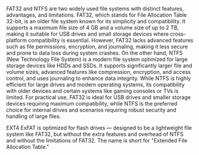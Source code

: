 FAT32 and NTFS are two widely used file systems with distinct features, advantages, and limitations. FAT32, which stands for File Allocation Table 32-bit, is an older file system known for its simplicity and compatibility. It supports a maximum file size of 4 GB and a volume size of up to 2 TB, making it suitable for USB drives and small storage devices where cross-platform compatibility is essential. However, FAT32 lacks advanced features such as file permissions, encryption, and journaling, making it less secure and prone to data loss during system crashes. On the other hand, NTFS (New Technology File System) is a modern file system optimized for large storage devices like HDDs and SSDs. It supports significantly larger file and volume sizes, advanced features like compression, encryption, and access control, and uses journaling to enhance data integrity. While NTFS is highly efficient for large drives and modern operating systems, its compatibility with older devices and certain systems like gaming consoles or TVs is limited. For practical use, FAT32 is ideal for USB drives and smaller storage devices requiring maximum compatibility, while NTFS is the preferred choice for internal drives and scenarios requiring robust security and handling of large files.


EXT4
ExFAT is optimized for flash drives — designed to be a lightweight file system like FAT32, but without the extra features and overhead of NTFS and without the limitations of FAT32. The name is short for "Extended File Allocation Table."
